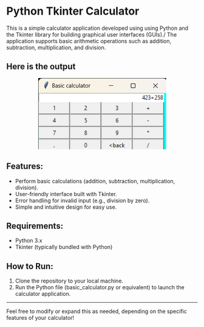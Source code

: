 # Python Tkinter Calculator

This is a simple calculator application developed using  using Python and the Tkinter library for building graphical user interfaces (GUIs)./
The application supports basic arithmetic operations such as addition, subtraction, multiplication, and division.

## Here is the output

<p align='center'>
  <img src="https://github.com/Pavankumarchittiprolu/Python-projects/blob/main/calculator/Basic%20calculator.png">
</p>

## Features:
<ul>
  <li>Perform basic calculations (addition, subtraction, multiplication, division).</li>
  <li>User-friendly interface built with Tkinter.</li>
  <li>Error handling for invalid input (e.g., division by zero).</li>
  <li>Simple and intuitive design for easy use.</li>
</ul>

## Requirements:
<ul>
  <li>Python 3.x</li>
  <li>Tkinter (typically bundled with Python)</li>
</ul>

## How to Run:
1. Clone the repository to your local machine.
2. Run the Python file (basic_calculator.py or equivalent) to launch the calculator application.

<hr>
Feel free to modify or expand this as needed, depending on the specific features of your calculator!
